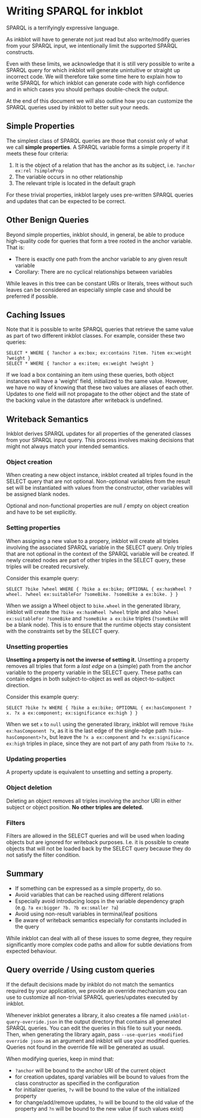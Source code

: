 # Writing SPARQL for inkblot

SPARQL is a terrifyingly expressive language.

As inkblot will have to generate not just read but also write/modify queries from your SPARQL input, we intentionally limit the supported SPARQL constructs.  

Even with these limits, we acknowledge that it is still very possible to write a SPARQL query for which inkblot will generate unintuitive or straight up incorrect code. We will therefore take some time here to explain how to write SPARQL for which inkblot can generate code with high confidence and in which cases you should perhaps double-check the output.

At the end of this document we will also outline how you can customize the SPARQL queries used by inkblot to better suit your needs.

## Simple Properties

The simplest class of SPARQL queries are those that consist only of what we call **simple properties**. A SPARQL variable forms a simple property if it meets these four criteria:

1. It is the object of a relation that has the anchor as its subject, i.e. `?anchor ex:rel ?simpleProp`
2. The variable occurs in no other relationship
3. The relevant triple is located in the default graph

For these trivial properties, inkblot largely uses pre-written SPARQL queries and updates that can be expected to be correct.

## Other Benign Queries

Beyond simple properties, inkblot should, in general, be able to produce high-quality code for queries that form a tree rooted in the anchor variable. That is:

* There is exactly one path from the anchor variable to any given result variable
* Corollary: There are no cyclical relationships between variables

While leaves in this tree can be constant URIs or literals, trees without such leaves can be considered an especially simple case and should be preferred if possible.

## Caching Issues

Note that it is possible to write SPARQL queries that retrieve the same value as part of two different inkblot classes. For example, consider these two queries:

```sparql
SELECT * WHERE { ?anchor a ex:box; ex:contains ?item. ?item ex:weight ?weight }
SELECT * WHERE { ?anchor a ex:item; ex:weight ?weight }
```

If we load a box containing an item using these queries, both object instances will have a 'weight' field, initialized to the same value.
However, we have no way of knowing that these two values are aliases of each other. Updates to one field will not propagate to the other object
and the state of the backing value in the datastore after writeback is undefined.

## Writeback Semantics

Inkblot derives SPARQL updates for all properties of the generated classes from your SPARQL input query. This process involves making decisions that might not always match your intended semantics.

### Object creation

When creating a new object instance, inkblot created all triples found in the SELECT query that are not optional. Non-optional variables from the result set will be instantiated with values from the constructor, other variables will be assigned blank nodes.

Optional and non-functional properties are null / empty on object creation and have to be set explicitly.

### Setting properties

When assigning a new value to a propery, inkblot will create all triples involving the associated SPARQL variable in the SELECT query. Only triples that are not optional in the context of the SPARQL variable will be created. If newly created nodes are part of other triples in the SELECT query, these triples will be created recursively.

Consider this example query:
```sparql
SELECT ?bike ?wheel WHERE { ?bike a ex:bike; OPTIONAL { ex:hasWheel ?wheel. ?wheel ex:suitableFor ?someBike. ?someBike a ex:bike. } }
```

When we assign a Wheel object to `bike.wheel` in the generated library, inkblot will create the `?bike ex:hasWheel ?wheel` triple and also `?wheel ex:suitableFor ?someBike` and `?someBike a ex:bike` triples (`?someBike` will be a blank node). This is to ensure that the runtime objects stay consistent with the constraints set by the SELECT query.

### Unsetting properties

**Unsetting a property is not the inverse of setting it.** Unsetting a property removes all triples that form a *last edge* on a (simple) path from the anchor variable to the property variable in the SELECT query. These paths can contain edges in both subject-to-object as well as object-to-subject direction.

Consider this example query:
```sparql
SELECT ?bike ?x WHERE { ?bike a ex:bike; OPTIONAL { ex:hasComponent ?x. ?x a ex:component; ex:significance ex:high } }
```

When we set `x` to `null` using the generated library, inkblot will remove `?bike ex:hasComponent ?x`, as it is the last edge of the single-edge path `?bike-hasComponent>?x`, but leave the `?x a ex:component` and `?x ex:significance ex:high` triples in place, since they are not part of any path from `?bike` to `?x`.

### Updating properties

A property update is equivalent to unsetting and setting a property.

### Object deletion

Deleting an object removes all triples involving the anchor URI in either subject or object position. **No other triples are deleted.**

### Filters

Filters are allowed in the SELECT queries and will be used when loading objects but are ignored for writeback purposes. I.e. it is possible to create objects that will not be loaded back by the SELECT query because they do not satisfy the filter condition.

## Summary

* If something can be expressed as a simple property, do so.
* Avoid variables that can be reached using different relations
* Especially avoid introducing loops in the variable dependency graph (e.g. `?a ex:bigger ?b. ?b ex:smaller ?a`)
* Avoid using non-result variables in terminal/leaf positions
* Be aware of writeback semantics especially for constants included in the query

While inkblot can deal with all of these issues to some degree, they require significantly more complex code paths and allow for subtle deviations from expected behaviour.

## Query override / Using custom queries

If the default decisions made by inkblot do not match the semantics required by your application, we provide an override mechanism you can use to customize all non-trivial SPARQL queries/updates executed by inkblot.

Whenever inkblot generates a library, it also creates a file named `inkblot-query-override.json` in the output directory that contains all generated SPARQL queries. You can edit the queries in this file to suit your needs. Then, when generating the library again, pass `--use-queries <modified override json>` as an argument and inkblot will use your modified queries. Queries not found in the override file will be generated as usual.

When modifying queries, keep in mind that:
* `?anchor` will be bound to the anchor URI of the current object
* for creation updates, sparql variables will be bound to values from the class constructor as specified in the configuration
* for initializer queries, `?v` will be bound to the value of the initialized property
* for change/add/remove updates, `?o` will be bound to the old value of the property and `?n` will be bound to the new value (if such values exist)